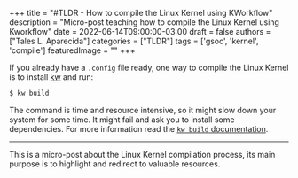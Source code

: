 +++
title = "#TLDR - How to compile the Linux Kernel using KWorkflow"
description = "Micro-post teaching how to compile the Linux Kernel using Kworkflow"
date = 2022-06-14T09:00:00-03:00
draft = false
authors = ["Tales L. Aparecida"]
categories = ["TLDR"]
tags = ['gsoc', 'kernel', 'compile']
featuredImage = ""
+++

If you already have a `.config` file ready, one way to compile the Linux Kernel is to install [kw](https://github.com/kworkflow/kworkflow) and run:

```sh
$ kw build
```

The command is time and resource intensive, so it might slow down your system for some time. It might fail and ask you to install some dependencies. For more information read the [`kw build` documentation](https://kworkflow.org/man/features/build.html).

---

This is a micro-post about the Linux Kernel compilation process, its main purpose is to highlight and redirect to valuable resources.